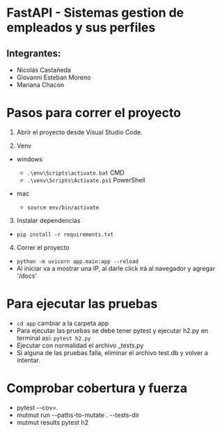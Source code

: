 # FastAPI - Sistemas gestion de empleados y sus perfiles

## Integrantes:

- Nicolás Castañeda
- Giovanni Esteban Moreno
- Mariana Chacon

# Pasos para correr el proyecto

1. Abrir el proyecto desde Visual Studio Code.

2. Venv

- windows

  - `.\env\Scripts\activate.bat`  CMD
  - `.\venv\Scripts\Activate.ps1`  PowerShell

- mac
  - `source env/bin/activate`

3. Instalar dependencias

- `pip install -r requirements.txt`

4. Correr el proyecto

- `python -m uvicorn app.main:app --reload`
- Al iniciar va a mostrar una IP, al darle click irá al navegador y agregar '/docs'

# Para ejecutar las pruebas 
- `cd app` cambiar a la carpeta app
- Para ejecutar las pruebas se debe tener pytest y ejecutar h2.py en terminal así:
 `pytest h2.py` 
- Ejecutar con normalidad el archivo _tests.py
- Si alguna de las pruebas falla, eliminar el archivo test.db y volver a intentar.

# Comprobar cobertura y fuerza

- pytest --cov=.
- mutmut run --paths-to-mutate . --tests-dir
- mutmut results
pytest h2
